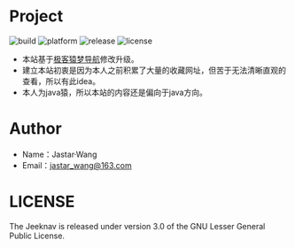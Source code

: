 # Project
![build](https://img.shields.io/badge/build-passing-green.svg)
![platform](https://img.shields.io/badge/platform-html-brightgreen.svg)
![release](https://img.shields.io/badge/release-v1.5.2-red.svg)
![license](https://img.shields.io/badge/license-LGPL%203.0-blue.svg)

- 本站基于[极客猿梦导航](http://www.zcbboke.com)修改升级。
- 建立本站初衷是因为本人之前积累了大量的收藏网址，但苦于无法清晰直观的查看，所以有此idea。
- 本人为java猿，所以本站的内容还是偏向于java方向。

# Author
- Name：Jastar·Wang
- Email：jastar_wang@163.com

# LICENSE
The Jeeknav is released under version 3.0 of the GNU Lesser General Public License.
